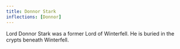 ```yaml
---
title: Donnor Stark
inflections: [Donnor]
---
```


Lord Donnor Stark was a former Lord of Winterfell. He is buried in the crypts beneath Winterfell.


